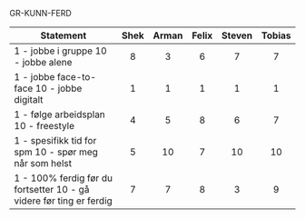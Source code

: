 GR-KUNN-FERD

| Statement | Shek | Arman | Felix | Steven | Tobias
| --- | :---: | :---: | :---: | :---: | :---: |
| 1 - jobbe i gruppe 10 - jobbe alene | 8 | 3 | 6 | 7 | 7 |
| 1 - jobbe face-to-face 10 - jobbe digitalt | 1 | 1 | 1 | 1 | 1 | 1 |
| 1 - følge arbeidsplan 10 - freestyle | 4 | 5 | 8 | 6 | 7 |
| 1 - spesifikk tid for spm 10 - spør meg når som helst | 5 | 10 | 7 | 10 | 10 |
| 1 - 100% ferdig før du fortsetter 10 - gå videre før ting er ferdig | 7 | 7 | 8 | 3 | 9 |
